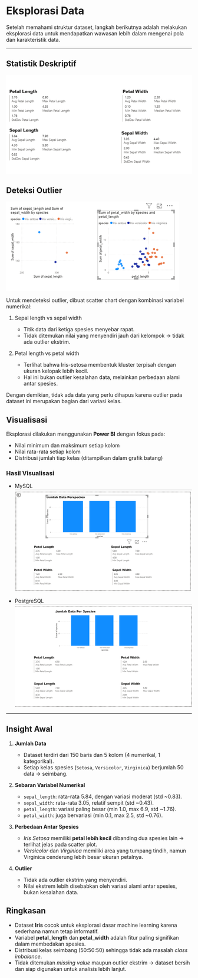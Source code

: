 # Eksplorasi Data

Setelah memahami struktur dataset, langkah berikutnya adalah melakukan eksplorasi data untuk mendapatkan wawasan lebih dalam mengenai pola dan karakteristik data.

---

## Statistik Deskriptif

 ![Tabel Iris di PostgreSQL yang menampilkan deteksi outlier](../_build/html/_static/images/statistik_deskriptif_postgre.png)


## Deteksi Outlier

 ![Tabel Iris di PostgreSQL yang menampilkan deteksi outlier](../_build/html/_static/images/deteksi_outlier_postgre.png)

Untuk mendeteksi outlier, dibuat scatter chart dengan kombinasi variabel numerikal:

1. Sepal length vs sepal width  
   - Titik data dari ketiga spesies menyebar rapat.  
   - Tidak ditemukan nilai yang menyendiri jauh dari kelompok → tidak ada outlier ekstrim.  

2. Petal length vs petal width  
   - Terlihat bahwa Iris-setosa membentuk kluster terpisah dengan ukuran kelopak lebih kecil.  
   - Hal ini bukan outlier kesalahan data, melainkan perbedaan alami antar spesies.  

Dengan demikian, tidak ada data yang perlu dihapus karena outlier pada dataset ini merupakan bagian dari variasi kelas.

## Visualisasi

Eksplorasi dilakukan menggunakan **Power BI** dengan fokus pada:

- Nilai minimum dan maksimum setiap kolom  
- Nilai rata-rata setiap kolom  
- Distribusi jumlah tiap kelas (ditampilkan dalam grafik batang)  

### Hasil Visualisasi
- MySQL  
  ![Eksplorasi dengan MySQL](../_build/html/_static/images/eksplorasi_data_mysql.png)

- PostgreSQL  
  ![Eksplorasi dengan PostgreSQL](../_build/html/_static/images/eksplorasi_data_postgre.png)

---

## Insight Awal

1. **Jumlah Data**  
   - Dataset terdiri dari 150 baris dan 5 kolom (4 numerikal, 1 kategorikal).  
   - Setiap kelas spesies (`Setosa`, `Versicolor`, `Virginica`) berjumlah 50 data → seimbang.  

2. **Sebaran Variabel Numerikal**  
   - `sepal_length`: rata-rata 5.84, dengan variasi moderat (std ~0.83).  
   - `sepal_width`: rata-rata 3.05, relatif sempit (std ~0.43).  
   - `petal_length`: variasi paling besar (min 1.0, max 6.9, std ~1.76).  
   - `petal_width`: juga bervariasi (min 0.1, max 2.5, std ~0.76).  

3. **Perbedaan Antar Spesies**  
   - *Iris Setosa* memiliki **petal lebih kecil** dibanding dua spesies lain → terlihat jelas pada scatter plot.  
   - *Versicolor* dan *Virginica* memiliki area yang tumpang tindih, namun Virginica cenderung lebih besar ukuran petalnya.  

4. **Outlier**  
   - Tidak ada outlier ekstrim yang menyendiri.  
   - Nilai ekstrem lebih disebabkan oleh variasi alami antar spesies, bukan kesalahan data.  


## Ringkasan

- Dataset **Iris** cocok untuk eksplorasi dasar machine learning karena sederhana namun tetap informatif.  
- Variabel **petal_length** dan **petal_width** adalah fitur paling signifikan dalam membedakan spesies.  
- Distribusi kelas seimbang (50:50:50) sehingga tidak ada masalah *class imbalance*.  
- Tidak ditemukan *missing value* maupun outlier ekstrim → dataset bersih dan siap digunakan untuk analisis lebih lanjut.  

